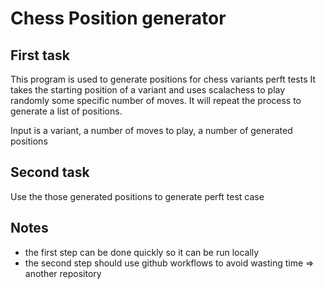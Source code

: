 # Chess Position generator

## First task

This program is used to generate positions for chess variants perft tests
It takes the starting position of a variant and uses scalachess to play randomly some specific number of moves. It will repeat the process to generate a list of positions.

Input is a variant, a number of moves to play, a number of generated positions

## Second task

Use the those generated positions to generate perft test case

## Notes

- the first step can be done quickly so it can be run locally
- the second step should use github workflows to avoid wasting time
=> another repository
